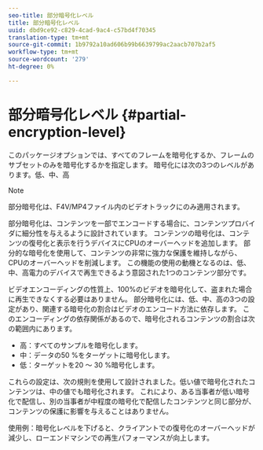 ```yaml
---
seo-title: 部分暗号化レベル
title: 部分暗号化レベル
uuid: dbd9ce92-c829-4cad-9ac4-c57bd4f70345
translation-type: tm+mt
source-git-commit: 1b9792a10ad606b99b6639799ac2aacb707b2af5
workflow-type: tm+mt
source-wordcount: '279'
ht-degree: 0%

---
```



# 部分暗号化レベル {#partial-encryption-level}

このパッケージオプションでは、すべてのフレームを暗号化するか、フレームのサブセットのみを暗号化するかを指定します。 暗号化には次の3つのレベルがあります。低、中、高

>[!NOTE]
>
>部分暗号化は、F4V/MP4ファイル内のビデオトラックにのみ適用されます。

部分暗号化は、コンテンツを一部でエンコードする場合に、コンテンツプロバイダに細分性を与えるように設計されています。 コンテンツの暗号化は、コンテンツの復号化と表示を行うデバイスにCPUのオーバーヘッドを追加します。 部分的な暗号化を使用して、コンテンツの非常に強力な保護を維持しながら、CPUのオーバーヘッドを削減します。 この機能の使用の動機となるのは、低、中、高電力のデバイスで再生できるよう意図された1つのコンテンツ部分です。

ビデオエンコーディングの性質上、100%のビデオを暗号化して、盗まれた場合に再生できなくする必要はありません。 部分暗号化には、低、中、高の3つの設定があり、関連する暗号化の割合はビデオのエンコード方法に依存します。 このエンコーディングの依存関係があるので、暗号化されるコンテンツの割合は次の範囲内にあります。

* 高：すべてのサンプルを暗号化します。
* 中：データの50 %をターゲットに暗号化します。
* 低：ターゲットを20 ～ 30 %暗号化します。

これらの設定は、次の規則を使用して設計されました。低い値で暗号化されたコンテンツは、中の値でも暗号化されます。 これにより、ある当事者が低い暗号化で配信し、別の当事者が中程度の暗号化で配信したコンテンツと同じ部分が、コンテンツの保護に影響を与えることはありません。

使用例：暗号化レベルを下げると、クライアントでの復号化のオーバーヘッドが減少し、ローエンドマシンでの再生パフォーマンスが向上します。
